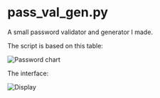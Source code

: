 # pass_val_gen.py
A small password validator and generator I made.

The script is based on this table:

![Password chart](https://user-images.githubusercontent.com/83390530/116510409-88b11200-a8cd-11eb-8fb6-04ab9984dd36.png)

The interface:

![Display](https://user-images.githubusercontent.com/83390530/116510846-3de3ca00-a8ce-11eb-9b2a-ca626c4b0ba9.png)

